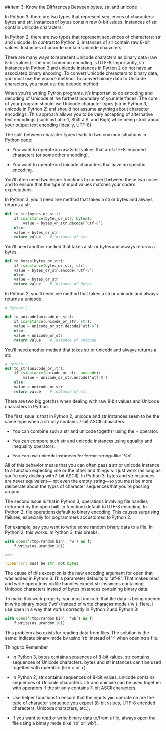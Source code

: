 ##Item 3: Know the Differences Between bytes, str, and unicode

In Python 3, there are two types that represent sequences of characters: bytes and str. Instances of bytes contain raw 8-bit values. Instances of str contain Unicode characters.

In Python 2, there are two types that represent sequences of characters: str and unicode. In contrast to Python 3, instances of str contain raw 8-bit values. Instances of unicode contain Unicode characters.

There are many ways to represent Unicode characters as binary data (raw 8-bit values). The most common encoding is UTF-8. Importantly, str instances in Python 3 and unicode instances in Python 2 do not have an associated binary encoding. To convert Unicode characters to binary data, you must use the encode method. To convert binary data to Unicode characters, you must use the decode method.

When you’re writing Python programs, it’s important to do encoding and decoding of Unicode at the furthest boundary of your interfaces. The core of your program should use Unicode character types (str in Python 3, unicode in Python 2) and should not assume anything about character encodings. This approach allows you to be very accepting of alternative text encodings (such as Latin-1, Shift JIS, and Big5) while being strict about your output text encoding (ideally, UTF-8).

The split between character types leads to two common situations in Python code:

* You want to operate on raw 8-bit values that are UTF-8-encoded characters (or some other encoding).

* You want to operate on Unicode characters that have no specific encoding.

You’ll often need two helper functions to convert between these two cases and to ensure that the type of input values matches your code’s expectations.

In Python 3, you’ll need one method that takes a str or bytes and always returns a str.

```python
def to_str(bytes_or_str):
    if isinstance(bytes_or_str, bytes): 			
        value = bytes_or_str.decode(‘utf-8’)
    else:
	value = bytes_or_str
    return value	# Instance of str
```

You’ll need another method that takes a str or bytes and always returns a bytes.

```python
def to_bytes(bytes_or_str):
    if isinstance(bytes_or_str, str):
	value = bytes_or_str.encode(‘utf-8’)
    else:
	value = bytes_or_str
    return value	# Instance of bytes
```

In Python 2, you’ll need one method that takes a str or unicode and always returns a unicode.

```python
# Python 2

def to_unicode(unicode_or_str):
    if isinstance(unicode_or_str, str):
	value = unicode_or_str.decode(‘utf-8’) 
    else:
	value = unicode_or_str
    return value	# Instance of unicode
```

You’ll need another method that takes str or unicode and always returns a str.

```python
# Python 2
def to_str(unicode_or_str):
    if isinstance(unicode_or_str, unicode): 		
        value = unicode_or_str.encode(‘utf-8’)
    else:
	value = unicode_or_str 
    return value	# Instance of str
```

There are two big gotchas when dealing with raw 8-bit values and Unicode characters in Python.

The first issue is that in Python 2, unicode and str instances seem to be the same type when a str only contains 7-bit ASCII characters.

* You can combine such a str and unicode together using the + operator.

* You can compare such str and unicode instances using equality and inequality operators.

* You can use unicode instances for format strings like '%s'.

All of this behavior means that you can often pass a str or unicode instance to a function expecting one or the other and things will just work (as long as you’re only dealing with 7-bit ASCII). In Python 3, bytes and str instances are never equivalent— not even the empty string—so you must be more deliberate about the types of character
sequences that you’re passing around.

The second issue is that in Python 3, operations involving file handles (returned by the open built-in function) default to UTF-8 encoding. In Python 2, file operations default to binary encoding. This causes surprising failures, especially for programmers accustomed to Python 2.

For example, say you want to write some random binary data to a file. In Python 2, this works. In Python 3, this breaks.

```python
with open(‘/tmp/random.bin’, ‘w’) as f: 		
    f.write(os.urandom(10))

>>>

TypeError: must be str, not bytes
```

The cause of this exception is the new encoding argument for open that was added in Python 3. This parameter defaults to 'utf-8'. That makes read and write operations on file handles expect str instances containing Unicode characters instead of bytes instances containing binary data.

To make this work properly, you must indicate that the data is being opened in write binary mode ('wb') instead of write character mode ('w'). Here, I use open in a way that works correctly in Python 2 and Python 3:


```python
with open(‘/tmp/random.bin’, ‘wb’) as f:
    f.write(os.urandom(10))
```

This problem also exists for reading data from files. The solution is the same: Indicate binary mode by using 'rb' instead of 'r' when opening a file.


Things to Remember

* In Python 3, bytes contains sequences of 8-bit values, str contains sequences of Unicode characters. bytes and str instances can’t be used together with operators (like > or +).

* In Python 2, str contains sequences of 8-bit values, unicode contains sequences of Unicode characters. str and unicode can be used together with operators if the str only contains 7-bit ASCII characters.

* Use helper functions to ensure that the inputs you operate on are the type of character sequence you expect (8-bit values, UTF-8 encoded characters, Unicode characters, etc.).

* If you want to read or write binary data to/from a file, always open the file using a binary mode (like 'rb' or 'wb').
